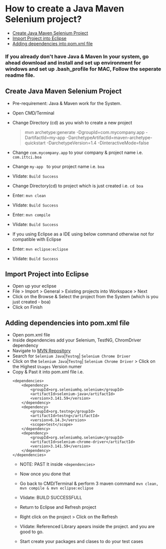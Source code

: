 # How to create a Java Maven Selenium project?

<!-- topics-start -->
* [Create Java Maven Selenium Project](#Create-Java-Maven-Selenium-Project)
* [Import Project into Eclipse](#Import-Project-into-Eclipse)
* [Adding dependencies into pom.xml file](#Adding-dependencies-into-pom-xml-file)

### If you already don't have Java & Maven In your system, go ahead download and install and set up environment for windows and set up .bash_profile for MAC, Follow the seperate readme file.

## Create Java Maven Selenium Project
- Pre-requirement: Java & Maven work for the System.
- Open CMD/Terminal
- Change Directory (cd) as you wish to create a new project

    > mvn archetype:generate -DgroupId=com.mycompany.app -DartifactId=my-app -DarchetypeArtifactId=maven-archetype-quickstart -DarchetypeVersion=1.4 -DinteractiveMode=false

- Change ```com.mycompany.app``` to your company & project name i.e. ```com.ittci.boa```
- Change ```my-app ``` to your project name i.e. ```boa```
- Vlidate: ```Build Success```
- Change Directory(cd) to project which is just created i.e. ```cd boa```
- Enter: ```mvn clean``` 
- Vlidate: ```Build Success```
- Enter: ```mvn compile```
- Vlidate: ```Build Success```
- If you using Eclipse as a IDE using below command otherwise not for compatible with Eclipse
- Enter: ```mvn eclipse:eclipse```
- Vlidate: ```Build Success```

## Import Project into Eclipse
- Open up your eclipse
- File > Import > General > Existing projects into Workspace > Next 
- Click on the Browse & Select the project from the System (which is you just created - boa)
- Click on Finish

## Adding dependencies into pom.xml file
- Open pom.xml file
- Inside dependencies add your Selenium, TestNG, ChromDriver dependency
- Navigate to [MVN Repository](https://mvnrepository.com/)
- Search for ```Selenium Java```|```Testng```| ```Selenium Chrome Driver```
- Click on the ```Selenium Java```|```Testng```| ```Selenium Chrome Driver``` > Click on the Highest ```Usages``` Version numer
- Copy & Past it into pom.xml file i.e.
    ```
    <dependencies>
        <dependency>
            <groupId>org.seleniumhq.selenium</groupId>
            <artifactId>selenium-java</artifactId>
            <version>3.141.59</version>
        </dependency>
        <dependency>
            <groupId>org.testng</groupId>
            <artifactId>testng</artifactId>
            <version>6.14.3</version>
            <scope>test</scope>
        </dependency>
        <dependency>
            <groupId>org.seleniumhq.selenium</groupId>
            <artifactId>selenium-chrome-driver</artifactId>
            <version>3.141.59</version>
        </dependency>
    </dependencies>

    ```
    - NOTE: PAST It inside ```<dependencies>```
    - Now once you done that
    - Go back to CMD/Terminal & perform 3 maven command ```mvn clean, mvn compile & mvn eclipse:eclipse```
    - Vlidate: BUILD SUCCESSFULL

    - Return to Eclipse and Refresh project 
    - Right click on the project > Click on the Refresh 
    - Vlidate: Referenced Library apears inside the project. and you are good to go.
    - Start create your packages and clases to do your test cases
        